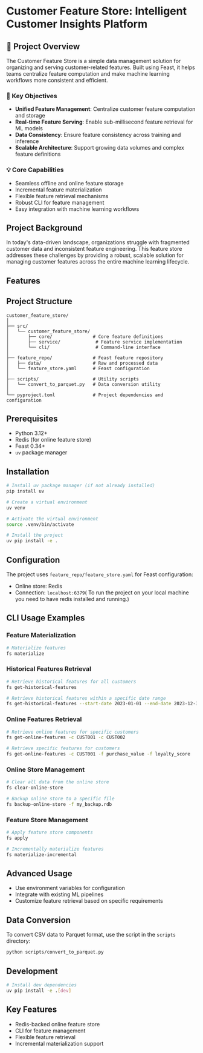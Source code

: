 # Customer Feature Store: Intelligent Customer Insights Platform

## 🚀 Project Overview

The Customer Feature Store is a simple data management solution for organizing and serving customer-related features. Built using Feast, it helps teams centralize feature computation and make machine learning workflows more consistent and efficient.

### 🌟 Key Objectives

- **Unified Feature Management**: Centralize customer feature computation and storage
- **Real-time Feature Serving**: Enable sub-millisecond feature retrieval for ML models
- **Data Consistency**: Ensure feature consistency across training and inference
- **Scalable Architecture**: Support growing data volumes and complex feature definitions

### 💡 Core Capabilities

- Seamless offline and online feature storage
- Incremental feature materialization
- Flexible feature retrieval mechanisms
- Robust CLI for feature management
- Easy integration with machine learning workflows

## Project Background

In today's data-driven landscape, organizations struggle with fragmented customer data and inconsistent feature engineering. This feature store addresses these challenges by providing a robust, scalable solution for managing customer features across the entire machine learning lifecycle.

## Features

## Project Structure

```
customer_feature_store/
│
├── src/
│   └── customer_feature_store/
│       ├── core/               # Core feature definitions
│       ├── service/             # Feature service implementation
│       └── cli/                 # Command-line interface
│
├── feature_repo/               # Feast feature repository
│   ├── data/                   # Raw and processed data
│   └── feature_store.yaml      # Feast configuration
│
├── scripts/                    # Utility scripts
│   └── convert_to_parquet.py   # Data conversion utility
│
└── pyproject.toml              # Project dependencies and configuration
```

## Prerequisites

- Python 3.12+
- Redis (for online feature store)
- Feast 0.34+
- `uv` package manager

## Installation

```bash
# Install uv package manager (if not already installed)
pip install uv

# Create a virtual environment
uv venv

# Activate the virtual environment
source .venv/bin/activate

# Install the project
uv pip install -e .
```

## Configuration

The project uses `feature_repo/feature_store.yaml` for Feast configuration:
- Online store: Redis
- Connection: `localhost:6379`( To run the project on your local machine you need to have redis installed and running.)


## CLI Usage Examples

### Feature Materialization
```bash
# Materialize features
fs materialize
```

### Historical Features Retrieval
```bash
# Retrieve historical features for all customers
fs get-historical-features

# Retrieve historical features within a specific date range
fs get-historical-features --start-date 2023-01-01 --end-date 2023-12-31
```

### Online Features Retrieval
```bash
# Retrieve online features for specific customers
fs get-online-features -c CUST001 -c CUST002

# Retrieve specific features for customers
fs get-online-features -c CUST001 -f purchase_value -f loyalty_score
```

### Online Store Management
```bash
# Clear all data from the online store
fs clear-online-store

# Backup online store to a specific file
fs backup-online-store -f my_backup.rdb
```

### Feature Store Management
```bash
# Apply feature store components
fs apply

# Incrementally materialize features
fs materialize-incremental
```

## Advanced Usage

- Use environment variables for configuration
- Integrate with existing ML pipelines
- Customize feature retrieval based on specific requirements

## Data Conversion

To convert CSV data to Parquet format, use the script in the `scripts` directory:

```bash
python scripts/convert_to_parquet.py
```

## Development

```bash
# Install dev dependencies
uv pip install -e .[dev]
```

## Key Features

- Redis-backed online feature store
- CLI for feature management
- Flexible feature retrieval
- Incremental materialization support
